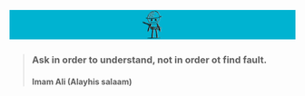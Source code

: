 ![soldier](https://github.com/amirihusayn/amirihusayn/blob/main/soldier1.png)
> ### Ask in order to understand, not in order ot find fault.  
> #### Imam Ali (Alayhis salaam)
